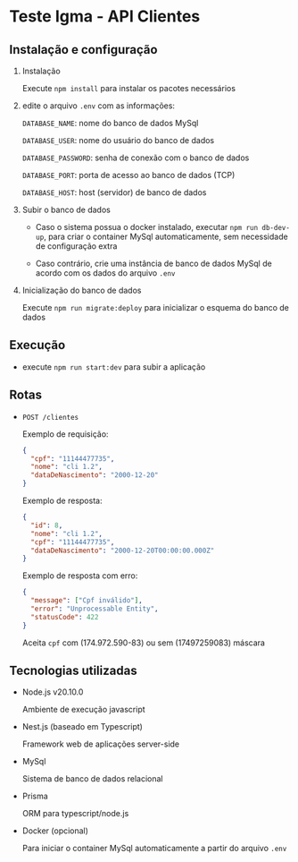 # Teste Igma - API Clientes

## Instalação e configuração

1. Instalação

   Execute `npm install` para instalar os pacotes necessários

2. edite o arquivo `.env` com as informações:

   `DATABASE_NAME`: nome do banco de dados MySql

   `DATABASE_USER`: nome do usuário do banco de dados

   `DATABASE_PASSWORD`: senha de conexão com o banco de dados

   `DATABASE_PORT`: porta de acesso ao banco de dados (TCP)

   `DATABASE_HOST`: host (servidor) de banco de dados

3. Subir o banco de dados

   - Caso o sistema possua o docker instalado, executar `npm run db-dev-up`, para criar o container MySql automaticamente, sem necessidade de configuração extra

   - Caso contrário, crie uma instância de banco de dados MySql de acordo com os dados do arquivo `.env`

4. Inicialização do banco de dados

   Execute `npm run migrate:deploy` para inicializar o esquema do banco de dados

## Execução

- execute `npm run start:dev` para subir a aplicação

## Rotas

- `POST /clientes`

  Exemplo de requisição:

  ```json
  {
    "cpf": "11144477735",
    "nome": "cli 1.2",
    "dataDeNascimento": "2000-12-20"
  }
  ```

  Exemplo de resposta:

  ```json
  {
    "id": 8,
    "nome": "cli 1.2",
    "cpf": "11144477735",
    "dataDeNascimento": "2000-12-20T00:00:00.000Z"
  }
  ```

  Exemplo de resposta com erro:

  ```json
  {
    "message": ["Cpf inválido"],
    "error": "Unprocessable Entity",
    "statusCode": 422
  }
  ```

  Aceita ```cpf``` com (174.972.590-83) ou sem (17497259083) máscara

## Tecnologias utilizadas

- Node.js v20.10.0

  Ambiente de execução javascript

- Nest.js (baseado em Typescript)

  Framework web de aplicações server-side

- MySql

  Sistema de banco de dados relacional

- Prisma

  ORM para typescript/node.js

- Docker (opcional)

  Para iniciar o container MySql automaticamente a partir do arquivo `.env`

